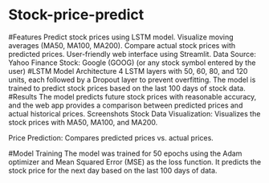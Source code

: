 # Stock-price-predict
#Features
Predict stock prices using LSTM model. Visualize moving averages (MA50, MA100, MA200). Compare actual stock prices with predicted prices. User-friendly web interface using Streamlit. Data Source: Yahoo Finance Stock: Google (GOOG) (or any stock symbol entered by the user) 
#LSTM Model Architecture
4 LSTM layers with 50, 60, 80, and 120 units, each followed by a Dropout layer to prevent overfitting. The model is trained to predict stock prices based on the last 100 days of stock data.
#Results
The model predicts future stock prices with reasonable accuracy, and the web app provides a comparison between predicted prices and actual historical prices. Screenshots Stock Data Visualization: Visualizes the stock prices with MA50, MA100, and MA200.

Price Prediction: Compares predicted prices vs. actual prices.

#Model Training
The model was trained for 50 epochs using the Adam optimizer and Mean Squared Error (MSE) as the loss function. It predicts the stock price for the next day based on the last 100 days of data.

